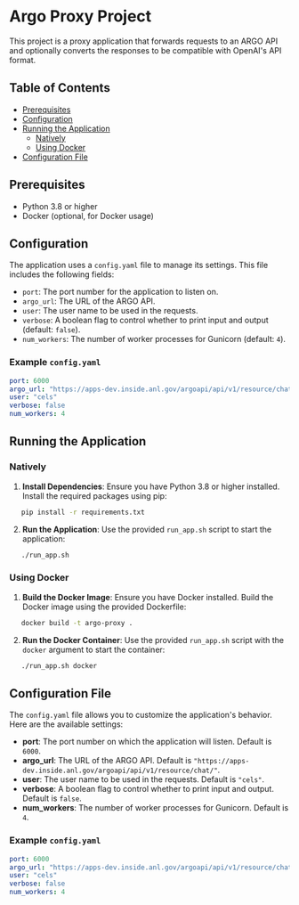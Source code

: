 # Argo Proxy Project

This project is a proxy application that forwards requests to an ARGO API and optionally converts the responses to be compatible with OpenAI's API format.

## Table of Contents

* [Prerequisites](#prerequisites)
* [Configuration](#configuration)
* [Running the Application](#running-the-application)
  + [Natively](#natively)
  + [Using Docker](#using-docker)
* [Configuration File](#configuration-file)

## Prerequisites

* Python 3.8 or higher
* Docker (optional, for Docker usage)

## Configuration

The application uses a `config.yaml` file to manage its settings. This file includes the following fields:

* `port`: The port number for the application to listen on.
* `argo_url`: The URL of the ARGO API.
* `user`: The user name to be used in the requests.
* `verbose`: A boolean flag to control whether to print input and output (default: `false`).
* `num_workers`: The number of worker processes for Gunicorn (default: `4`).

### Example `config.yaml`

```yaml
port: 6000
argo_url: "https://apps-dev.inside.anl.gov/argoapi/api/v1/resource/chat/"
user: "cels"
verbose: false
num_workers: 4
```

## Running the Application

### Natively

1. **Install Dependencies**:
   Ensure you have Python 3.8 or higher installed. Install the required packages using pip:

   

```bash
   pip install -r requirements.txt
   ```

2. **Run the Application**:
   Use the provided `run_app.sh` script to start the application:

   

```bash
   ./run_app.sh
   ```

### Using Docker

1. **Build the Docker Image**:
   Ensure you have Docker installed. Build the Docker image using the provided Dockerfile:

   

```bash
   docker build -t argo-proxy .
   ```

2. **Run the Docker Container**:
   Use the provided `run_app.sh` script with the `docker` argument to start the container:

   

```bash
   ./run_app.sh docker
   ```

## Configuration File

The `config.yaml` file allows you to customize the application's behavior. Here are the available settings:

* **port**: The port number on which the application will listen. Default is `6000`.
* **argo_url**: The URL of the ARGO API. Default is `"https://apps-dev.inside.anl.gov/argoapi/api/v1/resource/chat/"`.
* **user**: The user name to be used in the requests. Default is `"cels"`.
* **verbose**: A boolean flag to control whether to print input and output. Default is `false`.
* **num_workers**: The number of worker processes for Gunicorn. Default is `4`.

### Example `config.yaml`

```yaml
port: 6000
argo_url: "https://apps-dev.inside.anl.gov/argoapi/api/v1/resource/chat/"
user: "cels"
verbose: false
num_workers: 4
